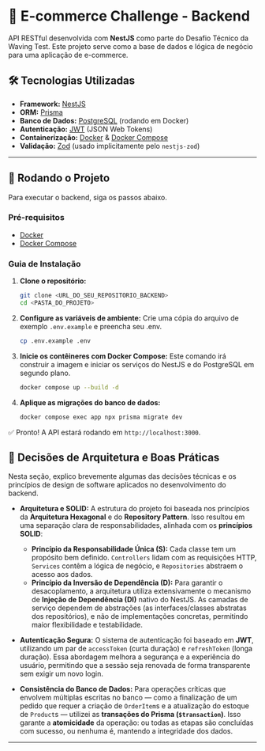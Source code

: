# 🚀 E-commerce Challenge - Backend

 API RESTful desenvolvida com **NestJS** como parte do Desafio Técnico da Waving Test.  Este projeto serve como a base de dados e lógica de negócio para uma aplicação de e-commerce.

## 🛠️ Tecnologias Utilizadas

-   **Framework:** [NestJS](https://nestjs.com/) 
-   **ORM:** [Prisma](https://www.prisma.io/) 
-   **Banco de Dados:** [PostgreSQL](https://www.postgresql.org/) (rodando em Docker)
-   **Autenticação:** [JWT](https://jwt.io/) (JSON Web Tokens)
-   **Containerização:** [Docker](https://www.docker.com/) & [Docker Compose](https://docs.docker.com/compose/)
-   **Validação:** [Zod](https://zod.dev/) (usado implicitamente pelo `nestjs-zod`)

---

## 🏁 Rodando o Projeto

Para executar o backend, siga os passos abaixo.

### Pré-requisitos
-   [Docker](https://www.docker.com/products/docker-desktop/)
-   [Docker Compose](https://docs.docker.com/compose/install/)

### Guia de Instalação

1.  **Clone o repositório:**
    ```bash
    git clone <URL_DO_SEU_REPOSITORIO_BACKEND>
    cd <PASTA_DO_PROJETO>
    ```

2.  **Configure as variáveis de ambiente:**
    Crie uma cópia do arquivo de exemplo `.env.example` e preencha seu .env.
    ```bash
    cp .env.example .env
    ```

3.  **Inicie os contêineres com Docker Compose:**
    Este comando irá construir a imagem e iniciar os serviços do NestJS e do PostgreSQL em segundo plano.
    ```bash
    docker compose up --build -d
    ```

4.  **Aplique as migrações do banco de dados:**
    ```bash
    docker compose exec app npx prisma migrate dev
    ```

✅ Pronto! A API estará rodando em `http://localhost:3000`.

## 🧠 Decisões de Arquitetura e Boas Práticas

Nesta seção, explico brevemente algumas das decisões técnicas e os princípios de design de software aplicados no desenvolvimento do backend.

* **Arquitetura e SOLID:** A estrutura do projeto foi baseada nos princípios da **Arquitetura Hexagonal** e do **Repository Pattern**. Isso resultou em uma separação clara de responsabilidades, alinhada com os **princípios SOLID**:
    * **Princípio da Responsabilidade Única (S):** Cada classe tem um propósito bem definido. `Controllers` lidam com as requisições HTTP, `Services` contêm a lógica de negócio, e `Repositories` abstraem o acesso aos dados.
    * **Princípio da Inversão de Dependência (D):** Para garantir o desacoplamento, a arquitetura utiliza extensivamente o mecanismo de **Injeção de Dependência (DI)** nativo do NestJS. As camadas de serviço dependem de abstrações (as interfaces/classes abstratas dos repositórios), e não de implementações concretas, permitindo maior flexibilidade e testabilidade.

* **Autenticação Segura:** O sistema de autenticação foi baseado em **JWT**, utilizando um par de `accessToken` (curta duração) e `refreshToken` (longa duração). Essa abordagem melhora a segurança e a experiência do usuário, permitindo que a sessão seja renovada de forma transparente sem exigir um novo login.

* **Consistência do Banco de Dados:** Para operações críticas que envolvem múltiplas escritas no banco — como a finalização de um pedido que requer a criação de `OrderItem`s e a atualização do estoque de `Product`s — utilizei as **transações do Prisma (`$transaction`)**. Isso garante a **atomicidade** da operação: ou todas as etapas são concluídas com sucesso, ou nenhuma é, mantendo a integridade dos dados.

---
